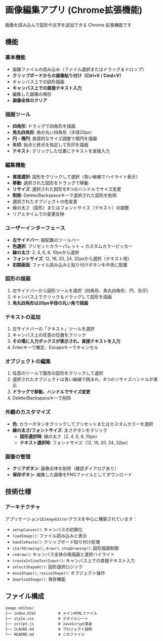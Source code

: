 # 画像編集アプリ (Chrome拡張機能)

画像を読み込んで図形や文字を追加できる Chrome 拡張機能です

## 機能

### 基本機能
- 画像ファイルの読み込み（ファイル選択またはドラッグ＆ドロップ）
- **クリップボードからの画像貼り付け（Ctrl+V / Cmd+V）**
- キャンバス上での図形描画
- **キャンバス上での直接テキスト入力**
- 編集した画像の保存
- **画像全体のクリア**

### 描画ツール
- **四角形**: ドラッグで四角形を描画
- **角丸四角形**: 角の丸い四角形（半径20px）
- **円・楕円**: 直感的なサイズ調整で楕円を描画
- **矢印**: 始点と終点を指定して矢印を描画
- **テキスト**: クリックした位置にテキストを直接入力

### 編集機能
- **直接選択**: 図形をクリックして選択（青い破線でハイライト表示）
- **移動**: 選択された図形をドラッグで移動
- **リサイズ**: 選択された図形を8つのハンドルでサイズ変更
- **削除**: Delete/Backspaceキーで選択された図形を削除
- 選択されたオブジェクトの色変更
- 線の太さ（図形）またはフォントサイズ（テキスト）の調整
- リアルタイムでの変更反映

### ユーザーインターフェース
- **左サイドバー**: 縦配置のツールバー
- **色選択**: プリセットカラーパレット + カスタムカラーピッカー
- **線の太さ**: 2, 4, 6, 8, 10pxから選択
- **フォントサイズ**: 12, 16, 20, 24, 32pxから選択（テキスト用）
- **初期画面**: ファイル読み込みと貼り付けボタンを中央に配置


### 図形の描画
1. 左サイドバーから図形ツールを選択（四角形、角丸四角形、円、矢印）
2. キャンバス上でクリック＆ドラッグして図形を描画
3. **角丸四角形は20px半径の丸い角で描画**

### テキストの追加
1. 左サイドバーの「テキスト」ツールを選択
2. キャンバス上の任意の位置をクリック
3. **その場に入力ボックスが表示され、直接テキストを入力**
4. Enterキーで確定、Escapeキーでキャンセル

### オブジェクトの編集
1. 任意のツールで既存の図形をクリックして選択
2. 選択されたオブジェクトは青い破線で囲まれ、8つのリサイズハンドルが表示
3. **ドラッグで移動、ハンドルでサイズ変更**
4. Delete/Backspaceキーで削除

### 外観のカスタマイズ
- **色**: カラーボタンをクリックしてプリセットまたはカスタムカラーを選択
- **線の太さ/フォントサイズ**: 太さボタンをクリック
  - **図形選択時**: 線の太さ（2, 4, 6, 8, 10px）
  - **テキスト選択時**: フォントサイズ（12, 16, 20, 24, 32px）

### 画像の管理
- **クリアボタン**: 画像全体を削除（確認ダイアログあり）
- **保存ボタン**: 編集した画像をPNGファイルとしてダウンロード

## 技術仕様

### アーキテクチャ

アプリケーションは`ImageEditor`クラスを中心に構築されています：

- `setupCanvas()`: キャンバスの初期化
- `loadImage()`: ファイル読み込みと表示
- `handlePaste()`: クリップボード貼り付け処理
- `startDrawing()`, `draw()`, `stopDrawing()`: 図形描画制御
- `redraw()`: キャンバス全体の再描画と選択ハイライト
- `createInlineTextInput()`: キャンバス上での直接テキスト入力
- `selectShapeAt()`: 図形選択ロジック
- `moveShape()`, `resizeShape()`: オブジェクト操作
- `downloadImage()`: 保存機能

## ファイル構成

```
image_editoo/
├── index.html          # メインHTMLファイル
├── style.css           # スタイルシート
├── script.js           # JavaScript実装
├── CLAUDE.md           # プロジェクト説明
└── README.md           # このファイル
```
